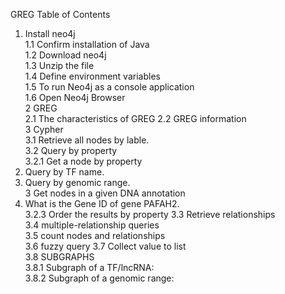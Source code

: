 GREG
Table of Contents
1. Install neo4j	
1.1 Confirm installation of Java	
1.2 Download neo4j	
1.3 Unzip the file	
1.4 Define environment variables	
1.5 To run Neo4j as a console application	
1.6 Open Neo4j Browser	
2 GREG	
2.1 The characteristics of GREG	
2.2 GREG information	
3 Cypher	
3.1 Retrieve all nodes by lable.	
3.2 Query by property	
3.2.1 Get a node by property	
1. Query by TF name.	
2. Query by genomic range.	
3 Get nodes in a given DNA annotation	
1. What is the Gene ID of gene PAFAH2.	
3.2.3 Order the results by property	
3.3 Retrieve relationships	
3.4 multiple-relationship queries	
3.5 count nodes and relationships	
3.6 fuzzy query	
3.7 Collect value to list	
3.8 SUBGRAPHS	
3.8.1 Subgraph of a TF/lncRNA:	
3.8.2 Subgraph of a genomic range:	

